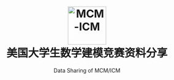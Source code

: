 <h1 align="center">
  <a href="https://github.com/Tang1705/MCM-ICM" title="MCM-ICM">
    <img alt="MCM-ICM" src="http://static.zybuluo.com/TangWill/oigp4jkc97ssk4r7oa5vtal3/2012050%281%29.jpg" width="100px" height="100px" />
  </a>
  <br />
  美国大学生数学建模竞赛资料分享
</h1>


<p align="center">
  Data Sharing of MCM/ICM
</p>



